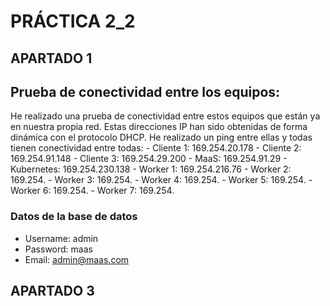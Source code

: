 # PRÁCTICA 2_2

## APARTADO 1

## Prueba de conectividad entre los equipos:
He realizado una prueba de conectividad entre estos equipos que están ya en nuestra propia red. Estas direcciones IP han sido obtenidas de forma dinámica con el protocolo DHCP. He realizado un ping entre ellas y todas tienen conectividad entre todas:
    - Cliente 1:  169.254.20.178
    - Cliente 2:  169.254.91.148
    - Cliente 3:  169.254.29.200
    - MaaS:       169.254.91.29
    - Kubernetes: 169.254.230.138
    - Worker 1:   169.254.216.76
    - Worker 2:   169.254.
    - Worker 3:   169.254.
    - Worker 4:   169.254.
    - Worker 5:   169.254.
    - Worker 6:   169.254.
    - Worker 7:   169.254.

### Datos de la base de datos
- Username: admin
- Password: maas
- Email: admin@maas.com


## APARTADO 3